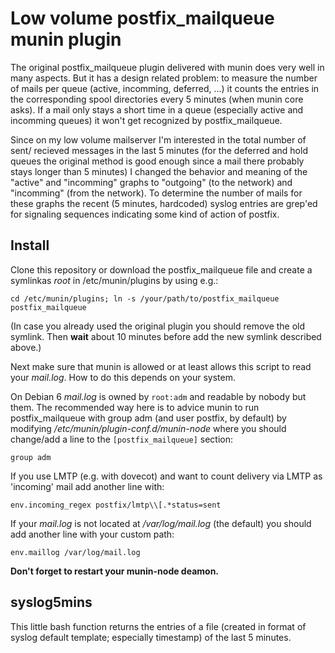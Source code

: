Low volume postfix_mailqueue munin plugin
=========================================

The original postfix_mailqueue plugin delivered with munin does very well
in many aspects. But it has a design related problem: to measure the number
of mails per queue (active, incomming, deferred, ...) it counts the entries
in the corresponding spool directories every 5 minutes (when munin core asks).
If a mail only stays a short time in a queue (especially active and incomming
queues) it won't get recognized by postfix_mailqueue.

Since on my low volume mailserver I'm interested in the total number of sent/
recieved messages in the last 5 minutes (for the deferred and hold queues the
original method is good enough since a mail there probably stays longer than
5 minutes) I changed the behavior and meaning of the "active" and "incomming"
graphs to "outgoing" (to the network) and "incomming" (from the network).
To determine the number of mails for these graphs the recent (5 minutes, hardcoded)
syslog entries are grep'ed for signaling sequences indicating some kind of
action of postfix.

Install
-------

Clone this repository or download the postfix_mailqueue file and create a
symlinkas *root* in /etc/munin/plugins by using e.g.:

	cd /etc/munin/plugins; ln -s /your/path/to/postfix_mailqueue postfix_mailqueue

(In case you already used the original plugin you should remove the old symlink.
Then **wait** about 10 minutes before add the new symlink described above.)

Next make sure that munin is allowed or at least allows this script to read
your *mail.log*. How to do this depends on your system.

On Debian 6 *mail.log* is owned by `root:adm` and readable by nobody but them.
The recommended way here is to advice munin to run postfix_mailqueue with group
adm (and user postfix, by default) by modifying */etc/munin/plugin-conf.d/munin-node*
where you should change/add a line to the `[postfix_mailqueue]` section:

	group adm

If you use LMTP (e.g. with dovecot) and want to count delivery via LMTP as 'incoming'
mail add another line with:

	env.incoming_regex postfix/lmtp\\[.*status=sent

If your *mail.log* is not located at */var/log/mail.log* (the default)
you should add another line with your custom path:

	env.maillog /var/log/mail.log

**Don't forget to restart your munin-node deamon.**

syslog5mins
-----------

This little bash function returns the entries of a file (created in format of
syslog default template; especially timestamp) of the last 5 minutes.
